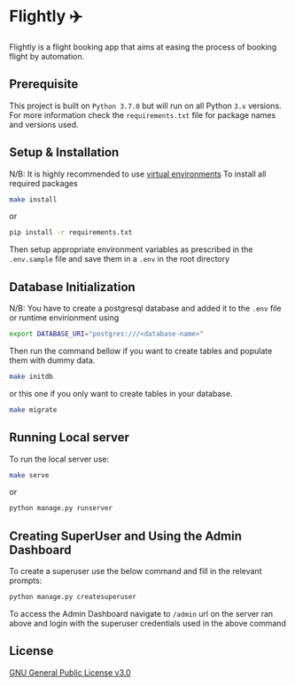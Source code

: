 # Flightly ✈️

Flightly is a flight booking app that aims at easing the process of booking flight by automation.

## Prerequisite

This project is built on `Python 3.7.0` but will run on all Python `3.x` versions.
For more information check the `requirements.txt` file for package names and versions used.

## Setup & Installation

N/B: It is highly recommended to use [virtual environments](https://realpython.com/python-virtual-environments-a-primer/)
To install all required packages

```bash
make install
```

or

```bash
pip install -r requirements.txt
```

Then setup appropriate environment variables as prescribed in the `.env.sample` file and save them in a `.env` in the root directory

## Database Initialization

N/B: You have to create a postgresql database and added it to the `.env` file or runtime envirionment using 

```bash
export DATABASE_URI="postgres:///<database-name>"
```

Then run the command bellow if you want to create tables and populate them with dummy data.

```bash
make initdb
```

or this one if you only want to create tables in your database.

```bash
make migrate
```

## Running Local server

To run the local server use:

```bash
make serve
```

or

```bash
python manage.py runserver
```

## Creating SuperUser and Using the Admin Dashboard

To create a superuser use the below command and fill in the relevant prompts:

```bash
python manage.py createsuperuser
```

To access the Admin Dashboard navigate to `/admin` url on the server ran above and login with the superuser credentials used in the above command

## License

[GNU General Public License v3.0](https://www.gnu.org/licenses/gpl-3.0.en.html)

